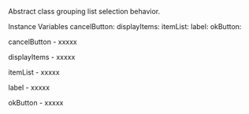 Abstract class grouping list selection behavior.

Instance Variables
	cancelButton:		<ButtonModel>
	displayItems:		<Object>
	itemList:				<TreeModel>
	label:				<LabelModel>
	okButton:			<ButtonModel>

cancelButton
	- xxxxx

displayItems
	- xxxxx

itemList
	- xxxxx

label
	- xxxxx

okButton
	- xxxxx
